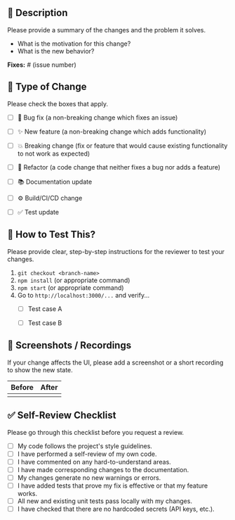 ## 📝 Description

Please provide a summary of the changes and the problem it solves.
- What is the motivation for this change?
- What is the new behavior?

**Fixes:** # (issue number)


## 🚀 Type of Change

Please check the boxes that apply.

- [ ] 🐛 Bug fix (a non-breaking change which fixes an issue)
- [ ] ✨ New feature (a non-breaking change which adds functionality)
- [ ] 💥 Breaking change (fix or feature that would cause existing functionality to not work as expected)
- [ ] 💅 Refactor (a code change that neither fixes a bug nor adds a feature)
- [ ] 📚 Documentation update
- [ ] ⚙️ Build/CI/CD change
- [ ] ✅ Test update


## 🧪 How to Test This?

Please provide clear, step-by-step instructions for the reviewer to test your changes.
1. `git checkout <branch-name>`
2. `npm install` (or appropriate command)
3. `npm start` (or appropriate command)
4. Go to `http://localhost:3000/...` and verify...
    - [ ] Test case A
    - [ ] Test case B


## 📸 Screenshots / Recordings

If your change affects the UI, please add a screenshot or a short recording to show the new state.

| Before | After |
| ------ | ----- |
|        |       |


## ✅ Self-Review Checklist

Please go through this checklist before you request a review.

- [ ] My code follows the project's style guidelines.
- [ ] I have performed a self-review of my own code.
- [ ] I have commented on any hard-to-understand areas.
- [ ] I have made corresponding changes to the documentation.
- [ ] My changes generate no new warnings or errors.
- [ ] I have added tests that prove my fix is effective or that my feature works.
- [ ] All new and existing unit tests pass locally with my changes.
- [ ] I have checked that there are no hardcoded secrets (API keys, etc.).